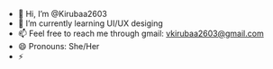- 👋 Hi, I’m @Kirubaa2603
- 🌱 I’m currently learning UI/UX desiging
- 📫 Feel free to reach me through gmail: vkirubaa2603@gmail.com
- 😄 Pronouns: She/Her
- ⚡ 

<!---
Kirubaa2603/Kirubaa2603 is a ✨ special ✨ repository because its `README.md` (this file) appears on your GitHub profile.
You can click the Preview link to take a look at your changes.
--->
